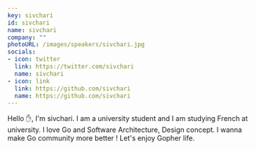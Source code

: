 ```yaml
---
key: sivchari
id: sivchari
name: sivchari
company: ""
photoURL: /images/speakers/sivchari.jpg
socials:
- icon: twitter
  link: https://twitter.com/sivchari
  name: sivchari
- icon: link
  link: https://github.com/sivchari
  name: https://github.com/sivchari
---
```

Hello ✋, I'm sivchari. I am a university student and I am studying French at university.
I love Go and Software Architecture, Design concept.
I wanna make Go community more better !
Let's enjoy Gopher life.